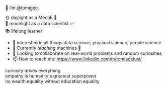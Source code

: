 👋 I’m @tomigee.
  
	
	

🌞 daylight as a MechE 📐  
🌙 moonlight as a data scientist 📈  
📚 lifelong learner  


- 👀 interested in all things data science, physical science, people science
- 🌱 Currently *teaching* machines 🤫
- 🤝 Looking to collaborate on real-world problems and random curiosities
- 📫 How to reach me: https://www.linkedin.com/in/tomiadelusi/

curiosity drives everything  
empathy is humanity's greatest superpower  
no wealth equality without education equality
	

<!---
tomigee/tomigee is a ✨ special ✨ repository because its `README.md` (this file) appears on your GitHub profile.
You can click the Preview link to take a look at your changes.
--->
